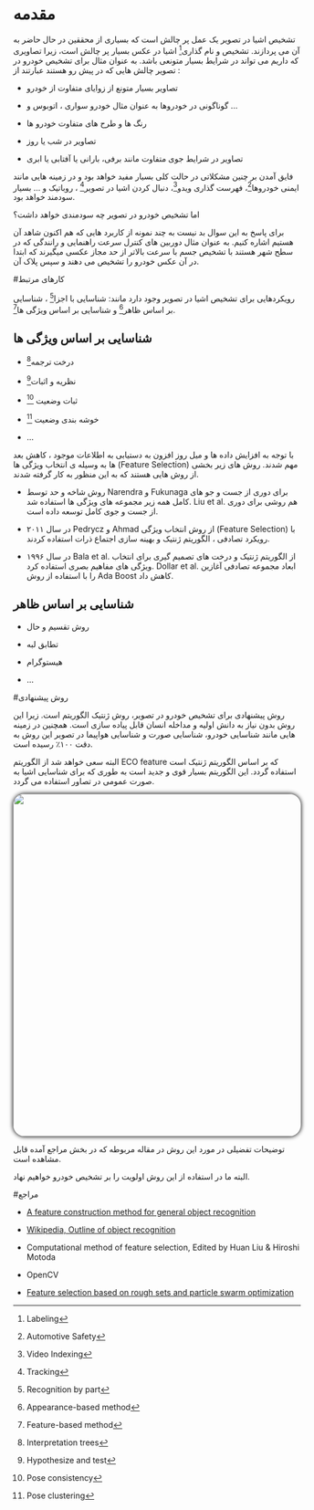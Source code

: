 # مقدمه

  تشخیص اشیا در تصویر یک عمل پر چالش است که بسیاری از محققین در حال حاضر به آن می پردازند.   تشخیص و نام گذاری[^1] اشیا در عکس بسیار پر چالش است، زیرا تصاویری که داریم می تواند در شرایط بسیار متونعی باشد. به عنوان مثال برای تشخیص خودرو در تصویر چالش هایی که در پیش رو هستند عبارتند از :

+ تصاویر بسیار متونع از زوایای متفاوت از خودرو

+ گوناگونی در خودروها به عنوان مثال خودرو سواری ، اتوبوس و …

+ رنگ ها و طرح های متفاوت خودرو ها

+ تصاویر در شب یا روز

+ تصاویر در شرایط جوی متفاوت مانند برفی، بارانی یا آفتابی یا ابری



فایق آمدن بر چنین مشکلاتی در حالت کلی بسیار مفید خواهد بود و در زمینه هایی مانند ایمنی خودروها[^2]، فهرست گذاری ویدو[^3]، دنبال کردن اشیا در تصویر[^4] ، روباتیک و … بسیار سودمند خواهد بود.

اما تشخیص خودرو در تصویر چه سودمندی خواهد داشت؟



برای پاسخ به این سوال بد نیست به چند نمونه از کاربرد هایی که هم اکنون شاهد آن هستیم اشاره کنیم. به عنوان مثال دوربین های کنترل سرعت راهنمایی و رانندگی که در سطح شهر هستند با تشخیص جسم با سرعت بالاتر از حد مجاز عکسی میگیرند که ابتدا در آن عکس خودرو را تشخیص می دهند و سپس پلاک آن.





#کارهای مرتبط

رویکردهایی برای تشخیص اشیا در تصویر وجود دارد مانند: شناسایی با اجزا[^5] ، شناسایی بر اساس ظاهر[^6] و شناسایی بر اساس ویژگی ها[^7].

## شناسایی بر اساس ویژگی ها

+ درخت ترجمه[^8]



+ نظریه و اثبات[^9]



+ ثبات وضعیت [^10]



+ خوشه بندی وضعیت [^11]



+ …  



با توجه به افزایش داده ها و میل روز افزون به دستیابی به اطلاعات موجود ، کاهش بعد ها به وسیله ی انتخاب ویژگی ها (Feature Selection) مهم شدند.  روش های زیر بخشی از روش هایی هستند که به این منظور به کار گرفته شدند.



+ روش شاخه و حد توسط Narendra و Fukunaga برای دوری از جست و جو های کامل همه زیر مجموعه های ویژگی ها استفاده شد.  Liu et al. هم  روشی برای دوری از جست و جوی کامل توسعه داده است.



+ در سال ۲۰۱۱ Pedrycz و Ahmad از روش انتخاب ویژگی (Feature Selection) با رویکرد تصادفی ، الگوریتم ژنتیک و بهینه سازی  اجتماع ذرات استفاده کردند. 



+ در سال ۱۹۹۶ Bala et al. از الگوریتم ژنتیک و درخت های تصمیم گیری برای انتخاب ویژگی های مفاهیم بصری استفاده کرد.  Dollar et al. ابعاد مجموعه تصادفی آغازین را با استفاده از روش Ada Boost کاهش داد.



## شناسایی بر اساس ظاهر

+ روش تقسیم و حال



+ تطابق لبه



+ هیستوگرام



+ …



#روش پیشنهادی

روش پیشنهادی برای تشخیص خودرو در تصویر، روش ژنتیک الگوریتم است. زیرا این روش بدون نیاز به دانش اولیه و مداخله انسان قابل پیاده سازی است. همچنین در زمینه هایی مانند شناسایی خودرو، شناسایی صورت و شناسایی هواپیما در تصویر این روش به دقت ۱۰۰٪ رسیده است.



البته سعی خواهد شد از الگوریتم ECO feature که بر اساس الگوریتم ژنتیک است استفاده گردد. این الگوریتم بسیار قوی و جدید است به طوری که برای شناسایی اشیا به صورت عمومی در تصاور استفاده می گردد.

<img src="http://news.byu.edu/releases/archive14/Jan/objectrecognition/ID_2.jpg" style="width:600px;-webkit-border-radius:20px;-moz-border-radius: 20px;border-radius: 20px; box-shadow: 0px 0px 7px 1px #202020;-webkit-box-shadow: 0px 0px 7px 1px #202020;-moz-box-shadow: 0px 0px 7px 1px #202020;" />

 توضیحات تفضیلی در مورد این روش در مقاله مربوطه که در بخش مراجع آمده قابل مشاهده است.



البته ما در استفاده از این روش اولویت را بر تشخیص خودرو خواهیم نهاد.



#مراجع

+ [A feature construction method for general object recognition](http://www.sciencedirect.com/science/article/pii/S0031320313002549)



+ [Wikipedia, Outline of object recognition](http://en.wikipedia.org/wiki/Outline_of_object_recognition)



+ Computational method of feature selection, Edited by Huan Liu & Hiroshi Motoda



+ OpenCV

+ [Feature selection based on rough sets and particle swarm optimization ](http://www.scopus.com/record/display.url?eid=2-s2.0-33845523839&origin=inward&txGid=24D567DAA799B13300ED99B87C6F6C5A.kqQeWtawXauCyC8ghhRGJg%3a12)

[^1]:Labeling
[^2]:Automotive Safety
[^3]:Video Indexing
[^4]:Tracking
[^5]:Recognition by part
[^6]:Appearance-based method
[^7]:Feature-based method
[^8]:Interpretation trees
[^9]:Hypothesize and test
[^10]:Pose consistency
[^11]:Pose clustering

